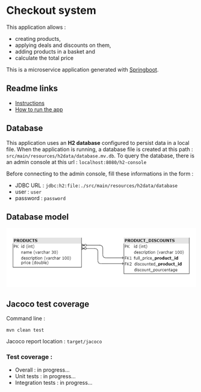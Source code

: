 # Checkout system

This application allows :
- creating products,
- applying deals and discounts on them,
- adding products in a basket and
- calculate the total price

This is a microservice application generated with [Springboot](https://github.com/spring-guides/gs-spring-boot).

## Readme links

- [Instructions](README-TASK.md)
- [How to run the app](README-RUN.md)

## Database

This application uses an **H2 database** configured to persist data in a local file.
When the application is running, a database file is created at this path : `src/main/resources/h2data/database.mv.db`.
To query the database, there is an admin console at this url : `localhost:8080/h2-console`
  
Before connecting to the admin console, fill these informations in the form :
- JDBC URL : `jdbc:h2:file:./src/main/resources/h2data/database`
- user : `user`
- password : `password`

## Database model

![db model](/src/main/resources/static/img/database-model.png)

## Jacoco test coverage
Command line :
```
mvn clean test
```
Jacoco report location :  `target/jacoco`

### Test coverage :
- Overall : in progress...
- Unit tests : in progress...
- Integration tests : in progress...

